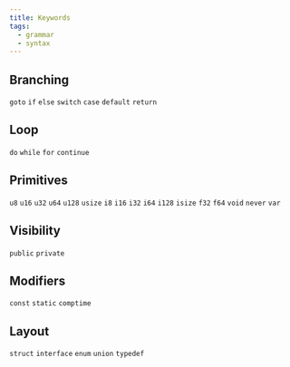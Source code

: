 ```yaml
---
title: Keywords
tags:
  - grammar
  - syntax
---
```

## Branching
`goto`
`if` `else`
`switch` `case` `default`
`return`
## Loop
`do` `while` `for` `continue`
## Primitives
`u8` `u16` `u32` `u64` `u128` `usize`
`i8` `i16` `i32` `i64` `i128` `isize`
`f32` `f64`
`void` `never`
`var`
## Visibility
`public` `private`
## Modifiers
`const` `static` `comptime`
## Layout
`struct` `interface` `enum` `union` `typedef`